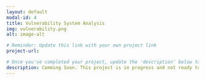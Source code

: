 ```yaml
---
layout: default
modal-id: 4
title: Vulnerability System Analysis
img: vulnerability.png
alt: image-alt

# Reminder: Update this link with your own project link
project-url: 

# Once you've completed your project, update the 'description' below to this one: Created a comprehensive vulnerability assessment for an open public database server, analyzing risk factors and proposing security enhancements in line with NIST SP 800-30 to mitigate potential threats and safeguard business operations.
description: Comming Soon. This project is in progress and not ready to be published just yet. Please contact me if you'd like a sneak peek. Otherwise, stay tuned!
---
```

